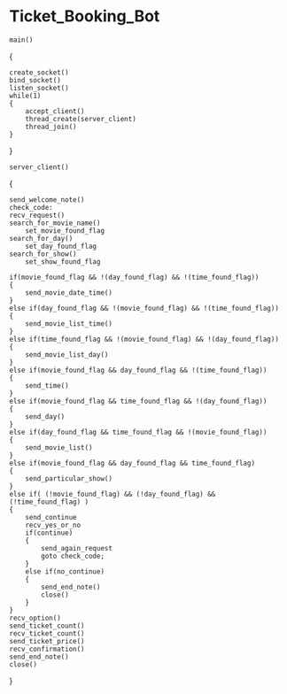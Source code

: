 # Ticket_Booking_Bot

`main()`

{

	create_socket()
	bind_socket()
	listen_socket()
	while(1)
	{
		accept_client()
		thread_create(server_client)
		thread_join()
	}

}

`server_client()`

{

	send_welcome_note()
	check_code:
	recv_request()
	search_for_movie_name()
		set_movie_found_flag
	search_for_day()
		set_day_found_flag
	search_for_show()
		set_show_found_flag
		
	if(movie_found_flag && !(day_found_flag) && !(time_found_flag))
	{
		send_movie_date_time()
	}
	else if(day_found_flag && !(movie_found_flag) && !(time_found_flag))
	{
		send_movie_list_time()
	}
	else if(time_found_flag && !(movie_found_flag) && !(day_found_flag))
	{
		send_movie_list_day()
	}
	else if(movie_found_flag && day_found_flag && !(time_found_flag))
	{
		send_time()
	}
	else if(movie_found_flag && time_found_flag && !(day_found_flag))
	{
		send_day()
	}
	else if(day_found_flag && time_found_flag && !(movie_found_flag))
	{
		send_movie_list()
	}
	else if(movie_found_flag && day_found_flag && time_found_flag)
	{
		send_particular_show()
	}
	else if( (!movie_found_flag) && (!day_found_flag) && (!time_found_flag) )
	{
		send_continue
		recv_yes_or_no
		if(continue)
		{
			send_again_request
			goto check_code;
		}
		else if(no_continue)
		{
			send_end_note()
			close()
		}
	}
	recv_option()
	send_ticket_count()
	recv_ticket_count()
	send_ticket_price()
	recv_confirmation()
	send_end_note()
	close()
}